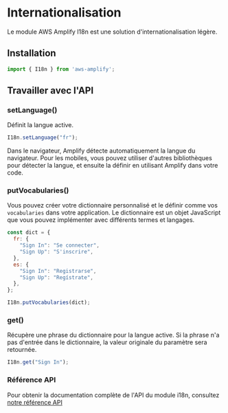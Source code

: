 # Internationalisation

Le module AWS Amplify I18n est une solution d'internationalisation légère.

## Installation

```Javascript
import { I18n } from 'aws-amplify';
```

## Travailler avec l'API

### setLanguage()

Définit la langue active.

```javascript
I18n.setLanguage("fr");
```

Dans le navigateur, Amplify détecte automatiquement la langue du navigateur. Pour les mobiles, vous pouvez utiliser d'autres bibliothèques pour détecter la langue, et ensuite la définir en utilisant Amplify dans votre code.

### putVocabularies()

Vous pouvez créer votre dictionnaire personnalisé et le définir comme vos `vocabularies` dans votre application. Le dictionnaire est un objet JavaScript que vous pouvez implémenter avec différents termes et langages.

```javascript
const dict = {
  fr: {
    "Sign In": "Se connecter",
    "Sign Up": "S'inscrire",
  },
  es: {
    "Sign In": "Registrarse",
    "Sign Up": "Regístrate",
  },
};

I18n.putVocabularies(dict);
```

### get()

Récupère une phrase du dictionnaire pour la langue active. Si la phrase n'a pas d'entrée dans le dictionnaire, la valeur originale du paramètre sera retournée.

```javascript
I18n.get("Sign In");
```

### Référence API

Pour obtenir la documentation complète de l'API du module i18n, consultez [notre référence API](https://aws-amplify.github.io/amplify-js/api/classes/i18n.html)
